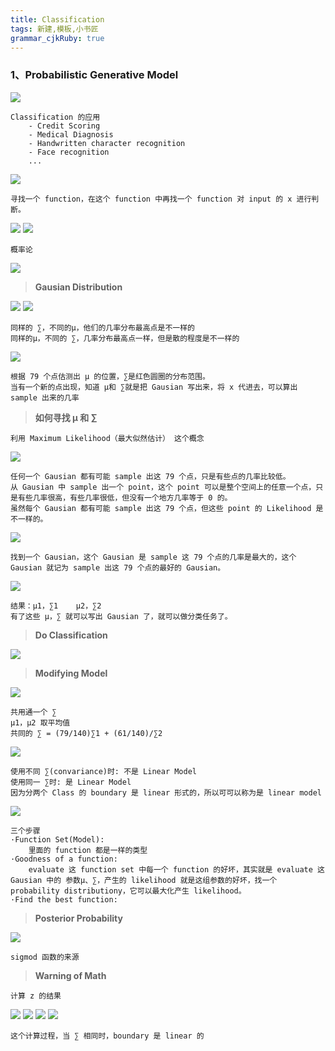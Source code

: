 ```yaml
---
title: Classification
tags: 新建,模板,小书匠
grammar_cjkRuby: true
---
```


### 1、Probabilistic Generative Model

![](./images/1576804698275.png)
```
Classification 的应用
	- Credit Scoring
	- Medical Diagnosis
	- Handwritten character recognition
	- Face recognition
	...
```
![](./images/1576809546479.png)
```
寻找一个 function，在这个 function 中再找一个 function 对 input 的 x 进行判断。
```
![](./images/1576810129141.png)
![](./images/1576810422026.png)
```
概率论
```
![](./images/1576842923182.png)


>**Gausian Distribution**

![](./images/1576843267367.png)
![](./images/1576843446733.png)
```
同样的 ∑，不同的μ，他们的几率分布最高点是不一样的
同样的μ，不同的 ∑，几率分布最高点一样，但是散的程度是不一样的
```
![](./images/1576843813501.png)
```
根据 79 个点估测出 μ 的位置，∑是红色圆圈的分布范围。
当有一个新的点出现，知道 μ和 ∑就是把 Gausian 写出来，将 x 代进去，可以算出 sample 出来的几率
```
>**如何寻找 μ 和 ∑**
```
利用 Maximum Likelihood（最大似然估计） 这个概念
```
![](./images/1576846119287.png)

```
任何一个 Gausian 都有可能 sample 出这 79 个点，只是有些点的几率比较低。
从 Gausian 中 sample 出一个 point，这个 point 可以是整个空间上的任意一个点，只是有些几率很高，有些几率很低，但没有一个地方几率等于 0 的。
虽然每个 Gausian 都有可能 sample 出这 79 个点，但这些 point 的 Likelihood 是不一样的。
```
![](./images/1576846440919.png)
```
找到一个 Gausian，这个 Gausian 是 sample 这 79 个点的几率是最大的，这个 Gausian 就记为 sample 出这 79 个点的最好的 Gausian。
```
![](./images/1576846499680.png)
```
结果：μ1，∑1	μ2，∑2
有了这些 μ，∑ 就可以写出 Gausian 了，就可以做分类任务了。
```
>**Do Classification**

![](./images/1576846732710.png)

>**Modifying Model**

![](./images/1576848133153.png)
```
共用通一个 ∑
μ1，μ2 取平均值
共同的 ∑ = (79/140)∑1 + (61/140)/∑2
```
![](./images/1576848681131.png)
```
使用不同 ∑(convariance)时: 不是 Linear Model
使用同一 ∑时: 是 Linear Model
因为分两个 Class 的 boundary 是 linear 形式的，所以可可以称为是 linear model
```
![](./images/1576852253237.png)

```
三个步骤
·Function Set(Model):
	里面的 function 都是一样的类型
·Goodness of a function:
	evaluate 这 function set 中每一个 function 的好坏，其实就是 evaluate 这 Gausian 中的 参数μ、∑，产生的 likelihood 就是这组参数的好坏，找一个 probability distributiony，它可以最大化产生 likelihood。
·Find the best function:
```
>**Posterior Probability**

![](./images/1576852600278.png)
```
sigmod 函数的来源
```
>**Warning of Math**

```
计算 z 的结果
```
![](./images/1576853049960.png)
![](./images/1576853071818.png)
![](./images/1576853098926.png)
![](./images/1576853151970.png)
```
这个计算过程，当 ∑ 相同时，boundary 是 linear 的
```
